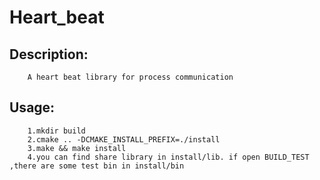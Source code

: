 # Heart_beat
Description:
----------------------------------------------
		A heart beat library for process communication


Usage:
----------------------------------------------
		1.mkdir build
		2.cmake .. -DCMAKE_INSTALL_PREFIX=./install
		3.make && make install
		4.you can find share library in install/lib. if open BUILD_TEST ,there are some test bin in install/bin
